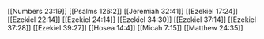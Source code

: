 [[Numbers 23:19]]
[[Psalms 126:2]]
[[Jeremiah 32:41]]
[[Ezekiel 17:24]]
[[Ezekiel 22:14]]
[[Ezekiel 24:14]]
[[Ezekiel 34:30]]
[[Ezekiel 37:14]]
[[Ezekiel 37:28]]
[[Ezekiel 39:27]]
[[Hosea 14:4]]
[[Micah 7:15]]
[[Matthew 24:35]]
